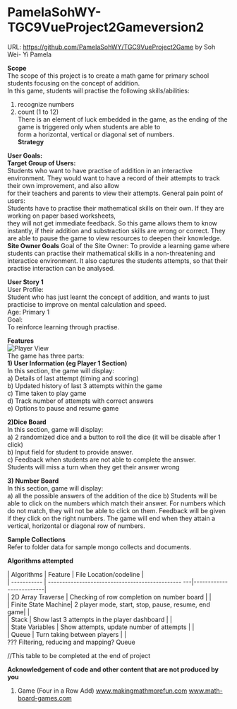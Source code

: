 # PamelaSohWY-TGC9VueProject2Gameversion2

URL: https://github.com/PamelaSohWY/TGC9VueProject2Game
by Soh Wei- Yi Pamela 

**Scope**    
The scope of this project is to create a math game for primary school students focusing on the concept of addition.    
In this game, students will practise the following skills/abilities:   
1) recognize numbers    
2) count (1 to 12)   
There is an element of luck embedded in the game, as the ending of the game is triggered only when students are able to    
form a horizontal, vertical or diagonal set of numbers.    
**Strategy**     

**User Goals:**    
**Target Group of Users:**   
Students who want to have practise of addition in an interactive environment. 
They would want to have a record of their attempts to track their own improvement, and also allow    
for their teachers and parents to view their attempts. 
General pain point of users:      
Students have to practise their mathematical skills on their own. If they are working on paper based worksheets,    
they will not get immediate feedback. So this game allows them to know instantly, if their addition and substraction skills are wrong or correct. 
They are able to pause the game to view resources to deepen their knowledge. 
**Site Owner Goals** 
Goal of the Site Owner:
To provide a learning game where students can practise their mathematical skills in a non-threatening and interactice environment. 
It also captures the students attempts, so that their practise interaction can be analysed. 

**User Story 1**   
User Profile:    
Student who has just learnt the concept of addition, and wants to just practicise to improve on 
mental calculation and speed.    
Age: Primary 1    
Goal:     
To reinforce learning through practise.      

**Features**    
![Player View](/MockupImages/PlayerView1.JPG)   
The game has three parts:     
**1) User Information (eg Player 1 Section)**     
In this section, the game will display:      
a) Details of last attempt (timing and scoring)     
b) Updated history of last 3 attempts within the game     
c) Time taken to play game      
d) Track number of attempts with correct answers     
e) Options to pause and resume game      


**2)Dice Board**     
In this section, game will display:    
a) 2 randomized dice and a button to roll the dice (it will be disable after 1 click)      
b) Input field for student to provide answer.      
c) Feedback when students are not able to complete the answer.      
   Students will miss a turn when they get their answer wrong      
     
**3) Number Board**      
In this section, game will display:     
a) all the possible answers of the addition of the dice 
b) Students will be able to click on the numbers which match their answer. 
For numbers which do not match, they will not be able to click on them. 
Feedback will be given if they click on the right numbers. 
The game will end when they attain a vertical, horizontal or diagonal row of numbers. 

**Sample Collections**      
Refer to folder data for sample mongo collects and documents. 

**Algorithms attempted** 

| Algorithms          | Feature                                            | File Location/codeline  |    
| -----------         | ----------------------------------------------- ---|-------------------------|     
| 2D Array Traverse   | Checking of row completion on number board         |                         |     
| Finite State Machine| 2 player mode, start, stop, pause, resume, end game|                         |     
| Stack               | Show last 3 attempts in the player dashboard       |                         |    
| State Variables     | Show attempts, update number of attempts           |                         |     
| Queue               | Turn taking between players                        |                         |     
??? Filtering, reducing and mapping? Queue 

//This table to be completed at the end of project 

**Acknowledgement of code and other content that are not produced by you**
1. Game (Four in a Row Add)
www.makingmathmorefun.com 
www.math-board-games.com
